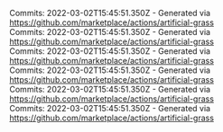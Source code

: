 Commits: 2022-03-02T15:45:51.350Z - Generated via https://github.com/marketplace/actions/artificial-grass
<br>
Commits: 2022-03-02T15:45:51.350Z - Generated via https://github.com/marketplace/actions/artificial-grass
<br>
Commits: 2022-03-02T15:45:51.350Z - Generated via https://github.com/marketplace/actions/artificial-grass
<br>
Commits: 2022-03-02T15:45:51.350Z - Generated via https://github.com/marketplace/actions/artificial-grass
<br>
Commits: 2022-03-02T15:45:51.350Z - Generated via https://github.com/marketplace/actions/artificial-grass
<br>
Commits: 2022-03-02T15:45:51.350Z - Generated via https://github.com/marketplace/actions/artificial-grass
<br>
